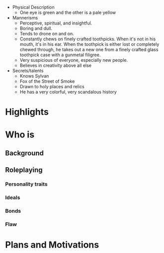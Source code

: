 - Physical Description
	- One eye is green and the other is a pale yellow
- Mannerisms
	- Perceptive, spiritual, and insightful.
	- Boring and dull.
	- Tends to drone on and on.
	- Constantly chews on finely crafted toothpicks. When it's not in his mouth, it's in his ear. When the toothpick is either lost or completely chewed through, he takes out a new one from a finely crafted glass toothpick case with a gunmetal filigree.
	- Very suspicious of everyone, especially new people.
	- Believes in creativity above all else
- Secrets/talents
	- Knows Sylvan
	- Fox of the Street of Smoke
	- Drawn to holy places and relics
	- He has a very colorful, very scandalous history
# Highlights
# Who is 
## Background
## Roleplaying 
### Personality traits
### Ideals
### Bonds
### Flaw
# Plans and Motivations